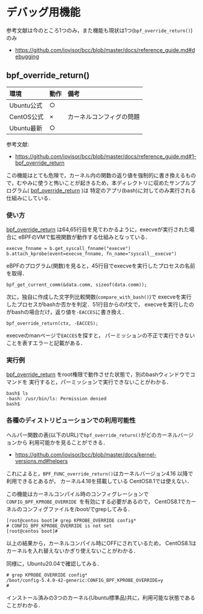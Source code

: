 # デバッグ用機能

参考文献は今のところ1つのみ，また機能も現状は1つ(<code>bpf_override_return()</code>)のみ
- https://github.com/iovisor/bcc/blob/master/docs/reference_guide.md#debugging

## bpf_override_return()
|環境|動作|備考|
|:--|:--|:--|
|Ubuntu公式|○||
|CentOS公式|×|カーネルコンフィグの問題|
|Ubuntu最新|○||

参考文献:
- https://github.com/iovisor/bcc/blob/master/docs/reference_guide.md#1-bpf_override_return

この機能はとても危険で，カーネル内の関数の返り値を強制的に書き換えるもので，むやみに使うと怖いことが起きるため，本ディレクトリに収めたサンプルプログラム(
<a href="bpf_override_return">bpf_override_return</a>
)は
特定のアプリ(bash)に対してのみ実行される仕組みにしている．

### 使い方
<a href="bpf_override_return">bpf_override_return</a>
は64,65行目を見てわかるように，execveが実行された場合に
eBPFのVMで監視関数が動作する仕組みとなっている．
```
execve_fnname = b.get_syscall_fnname("execve")
b.attach_kprobe(event=execve_fnname, fn_name="syscall__execve")
```

eBPFのプログラム(関数)を見ると，45行目でexecveを実行したプロセスの名前を取得．
```
bpf_get_current_comm(&data.comm, sizeof(data.comm));
```
次に，独自に作成した文字列比較関数(<code>compare_with_bash()</code>)で
execveを実行したプロセスがbashか否かを判定．51行目からのif文で，
execveを実行したのがbashの場合だけ，返り値を<code>-EACCES</code>に書き換え．
```
bpf_override_return(ctx, -EACCES);
```

execveのmanページで<code>EACCES</code>を探すと，
パーミッションの不正で実行できないことを表すエラーと記載がある．

### 実行例
<a href="bpf_override_return">bpf_override_return</a>
をroot権限で動作させた状態で，別のbashウィンドウでコマンドを
実行すると，パーミッションで実行できないことがわかる．
```
bash$ ls
-bash: /usr/bin/ls: Permission denied
bash$
```

### 各種のディストリビューションでの利用可能性
ヘルパー関数の表(以下のURL)で<code>bpf_override_return()</code>がどのカーネルバージョンから
利用可能かを見ることができる．
- https://github.com/iovisor/bcc/blob/master/docs/kernel-versions.md#helpers

これによると，<code>BPF_FUNC_override_return()</code>はカーネルバージョン4.16
以降で利用できるとあるが，
カーネル4.18を搭載している
CentOS8.1では使えない．

この機能はカーネルコンパイル時のコンフィグレーションで
<code>
CONFIG_BPF_KPROBE_OVERRIDE
</code>を有効にする必要があるので，
CentOS8.1でカーネルのコンフィグファイルを/boot/でgrepしてみる．

```
[root@centos boot]# grep KPROBE_OVERRIDE config*
# CONFIG_BPF_KPROBE_OVERRIDE is not set
[root@centos boot]#
```

以上の結果から，カーネルコンパイル時にOFFにされているため，
CentOS8.1はカーネルを入れ替えないかぎり使えないことがわかる．

同様に，Ubuntu20.04で確認してみる．
```
# grep KPROBE_OVERRIDE config*
/boot/config-5.4.0-42-generic:CONFIG_BPF_KPROBE_OVERRIDE=y
#
```
インストール済みの3つのカーネル(Ubuntu標準品)共に，利用可能な状態であることがわかる．


